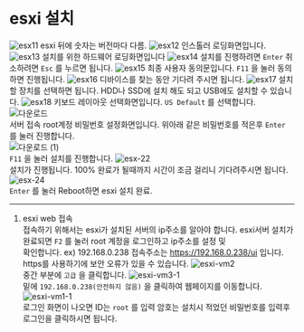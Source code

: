# esxi 설치
![esx11](https://user-images.githubusercontent.com/63625609/80325068-b0ab0700-886e-11ea-84fc-77492fdb7cbe.png)
esxi 뒤에 숫자는 버전마다 다름. 
![esx12](https://user-images.githubusercontent.com/63625609/80325149-efd95800-886e-11ea-90f4-0a3c9f8e4639.png)
인스톨러 로딩화면입니다. 
![esx13](https://user-images.githubusercontent.com/63625609/80325200-29aa5e80-886f-11ea-8936-5a2cd4c42cf4.png)
설치를 위한 하드웨어 로딩화면입니다
![esx14](https://user-images.githubusercontent.com/63625609/80325262-59596680-886f-11ea-8eb4-52067e1eab2a.png)
설치를 진행하려면 `Enter` 취소하려면 `Esc` 를 누르면 됩니다.
![esx15](https://user-images.githubusercontent.com/63625609/80325302-8c9bf580-886f-11ea-940c-7d51f38acb26.png)
최종 사용자 동의문입니다. `F11` 을 눌러 동의하면 진행됩니다.
![esx16](https://user-images.githubusercontent.com/63625609/80325344-c40aa200-886f-11ea-9d88-32712f8e0b89.png)
디바이스를 찾는 동안 기다려 주시면 됩니다.
![esx17](https://user-images.githubusercontent.com/63625609/80325383-e8667e80-886f-11ea-97c3-542d30e9a17e.png)
설치할 장치를 선택하면 됩니다. HDD나 SSD에 설치 해도 되고 USB에도 설치할 수 있습니다.
![esx18](https://user-images.githubusercontent.com/63625609/80325453-2499df00-8870-11ea-916d-396fa65041dc.png)
키보드 레이아웃 선택화면입니다. `US Default` 를 선택합니다.
![다운로드](https://user-images.githubusercontent.com/63625609/80325537-8e19ed80-8870-11ea-9b9a-ba804af22274.png) <br>
서버 접속 root계정 비밀번호 설정화면입니다. 위아래 같은 비밀번호를 적은후 `Enter` 를 눌러 진행합니다. <br>
![다운로드 (1)](https://user-images.githubusercontent.com/63625609/80325605-d20cf280-8870-11ea-82b0-34218a4e899c.png) <br>
`F11` 을 눌러 설치를 진행합니다.
![esx-22](https://user-images.githubusercontent.com/63625609/80325654-fcf74680-8870-11ea-8eea-24f4d772dde3.png) <br>
설치가 진행됩니다. 100% 완료가 될때까지 시간이 조금 걸리니 기다려주시면 됩니다.
![esx-24](https://user-images.githubusercontent.com/63625609/80325687-2021f600-8871-11ea-831b-0296c94bdeef.png) <br>
`Enter` 를 눌러 Reboot하면 esxi 설치 완료. <br>

-------
1. esxi web 접속 <br>
접속하기 위해서는 esxi가 설치된 서버의 ip주소를 알아야 합니다. esxi서버 설치가 완료되면 `F2` 를 눌러 root 계정을 로그인하고 ip주소를 설정 및 <br>
확인합니다. ex) 192.168.0.238 접속주소는 https://192.168.0.238/ui 입니다. https를 사용하기에 보안 오류가 있을 수 있습니다.
![esxi-vm2](https://user-images.githubusercontent.com/63625609/80325927-1e0c6700-8872-11ea-8d71-652cbbad6483.png) <br>
중간 부분에 `고급` 을 클릭합니다.
![esxi-vm3-1](https://user-images.githubusercontent.com/63625609/80325970-4005e980-8872-11ea-8252-a162ddba982a.png) <br>
밑에 `192.168.0.238(안전하지 않음)` 을 클릭하여 웹페이지를 이동합니다.
![esxi-vm1-1](https://user-images.githubusercontent.com/63625609/80326034-780d2c80-8872-11ea-9dc1-94378c0c0c98.png) <br>
로그인 화면이 나오면 ID는 `root` 를 입력 암호는 설치시 적었던 비밀번호를 입력후 로그인을 클릭하시면 됩니다.
